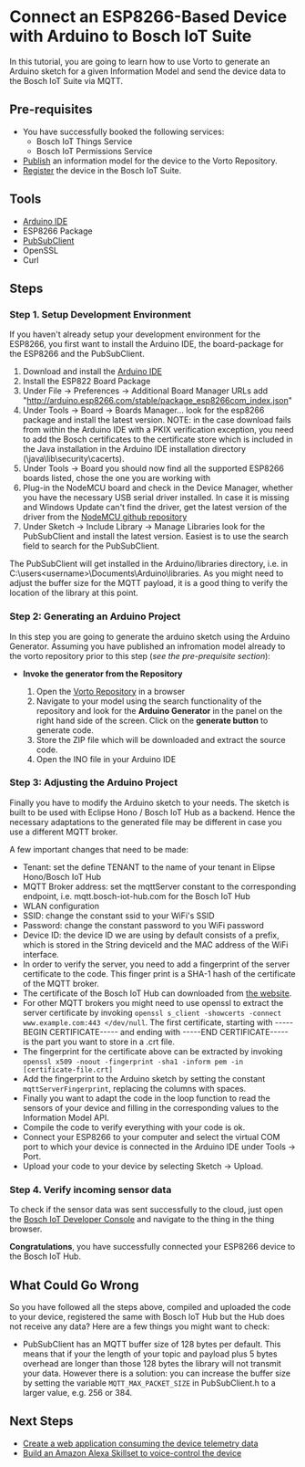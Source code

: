 # Connect an ESP8266-Based Device with Arduino to Bosch IoT Suite

In this tutorial, you are going to learn how to use Vorto to generate an Arduino sketch for a given Information Model and send the device data to the Bosch IoT Suite via MQTT. 

## Pre-requisites

* You have successfully booked the following services:
	- Bosch IoT Things Service
	- Bosch IoT Permissions Service 
* [Publish](tutorial-create_and_publish_with_web_editor.md) an information model for the device to the Vorto Repository.  
* [Register](tutorial_register_device.md) the device in the Bosch IoT Suite.

## Tools

* [Arduino IDE](https://www.arduino.cc/en/Main/Software)
 * ESP8266 Package
 * [PubSubClient](https://pubsubclient.knolleary.net/)
* OpenSSL
* Curl

## Steps


### Step 1. Setup Development Environment

If you haven't already setup your development environment for the ESP8266, you first want to install the Arduino IDE, the board-package for the ESP8266 and the PubSubClient.

1. Download and install the [Arduino IDE](https://www.arduino.cc/en/Main/Software)
2. Install the ESP822 Board Package
 1. Under File -> Preferences -> Additional Board Manager URLs add "http://arduino.esp8266.com/stable/package_esp8266com_index.json"
 2. Under Tools -> Board -> Boards Manager... look for the esp8266 package and install the latest version. NOTE: in the case download fails from within the Arduino IDE with a PKIX verification exception, you need to add the Bosch certificates to the certificate store which is included in the Java installation in the Arduino IDE installation directory (<Arduino install path>\java\lib\security\cacerts).
 3. Under Tools -> Board you should now find all the supported ESP8266 boards listed, chose the one you are working with
 4. Plug-in the NodeMCU board and check in the Device Manager, whether you have the necessary USB serial driver installed. In case it is missing and Windows Update can't find the driver, get the latest version of the driver from the [NodeMCU github repository](https://github.com/nodemcu/nodemcu-devkit/blob/master/Drivers/)
3. Under Sketch -> Include Library -> Manage Libraries look for the PubSubClient and install the latest version. Easiest is to use the search field to search for the PubSubClient.

The PubSubClient will get installed in the Arduino/libraries directory, i.e. in C:\users\<username>\Documents\Arduino\libraries. As you might need to adjust the buffer size for the MQTT payload, it is a good thing to verify the location of the library at this point.

### Step 2: Generating an Arduino Project

In this step you are going to generate the arduino sketch using the Arduino Generator. Assuming you have published an infromation model already to the vorto repository prior to this step (*see the pre-prequisite section*):

* **Invoke the generator from the Repository**

	1. Open the [Vorto Repository](http://vorto.eclipse.org/) in a browser
	2. Navigate to your model using the search functionality of the repository and look for 	   the **Arduino Generator** in the panel on the right hand side of the screen. Click on the **generate button** to generate code. 
	3. Store the ZIP file which will be downloaded and extract the source code.
	4. Open the INO file in your Arduino IDE


### Step 3: Adjusting the Arduino Project
Finally you have to modify the Arduino sketch to your needs. The sketch is built to be used with Eclipse Hono / Bosch IoT Hub as a backend. Hence the necessary adaptations to the generated file may be different in case you use a different MQTT broker.

A few important changes that need to be made:

* Tenant: set the define TENANT to the name of your tenant in Elipse Hono/Bosch IoT Hub
* MQTT Broker address: set the mqttServer constant to the corresponding endpoint, i.e. mqtt.bosch-iot-hub.com for the Bosch IoT Hub
* WLAN configuration
 * SSID: change the constant ssid to your WiFi's SSID
 * Password: change the constant password to you WiFi password
* Device ID: the device ID we are using by default consists of a prefix, which is stored in the String deviceId and the MAC address of the WiFi interface.
* In order to verify the server, you need to add a fingerprint of the server certificate to the code. This finger print is a SHA-1 hash of the certificate of the MQTT broker.
 * The certificate of the Bosch IoT Hub can downloaded from [the website](http://docs.bosch-iot-hub.com/documentation/cert/iothub.crt).
 * For other MQTT brokers you might need to use openssl to extract the server certificate by invoking `openssl s_client -showcerts -connect www.example.com:443 </dev/null`. The first certificate, starting with -----BEGIN CERTIFICATE----- and ending with -----END CERTIFICATE----- is the part you want to store in a .crt file.
 * The fingerprint for the certificate above can be extracted by invoking `openssl x509 -noout -fingerprint -sha1 -inform pem -in [certificate-file.crt]`
 * Add the fingerprint to the Arduino sketch by setting the constant `mqttServerFingerprint`, replacing the columns with spaces.
* Finally you want to adapt the code in the loop function to read the sensors of your device and filling in the corresponding values to the Information Model API.
* Compile the code to verify everything with your code is ok.
* Connect your ESP8266 to your computer and select the virtual COM port to which your device is connected in the Arduino IDE under Tools -> Port.
* Upload your code to your device by selecting Sketch -> Upload. 

### Step 4. Verify incoming sensor data

To check if the sensor data was sent successfully to the cloud, just open the <a href="https://console.bosch-iot-suite.com">Bosch IoT Developer Console</a> and navigate to the thing in the thing browser.

**Congratulations**, you have successfully connected your ESP8266 device to the Bosch IoT Hub.

## What Could Go Wrong
So you have followed all the steps above, compiled and uploaded the code to your device, registered the same with Bosch IoT Hub but the Hub does not receive any data? Here are a few things you might want to check:

* PubSubClient has an MQTT buffer size of 128 bytes per default. This means that if your the length of your topic and payload plus 5 bytes overhead are longer than those 128 bytes the library will not transmit your data. However there is a solution: you can increase the buffer size by setting the variable `MQTT_MAX_PACKET_SIZE` in PubSubClient.h to a larger value, e.g. 256 or 384.

## Next Steps

- [Create a web application consuming the device telemetry data](tutorial_create_webapp_dashboard.md)
- [Build an Amazon Alexa Skillset to voice-control the device](tutorial_voicecontrol_alexa.md)
